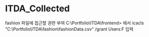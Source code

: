 # ITDA_Collected

fashion 파일에 접근할 권한 부여
C:\Portfolio\ITDA\frontend> 에서
icacls "C:\Portfolio\ITDA\fashion\fashionData.csv" /grant Users:F
입력
